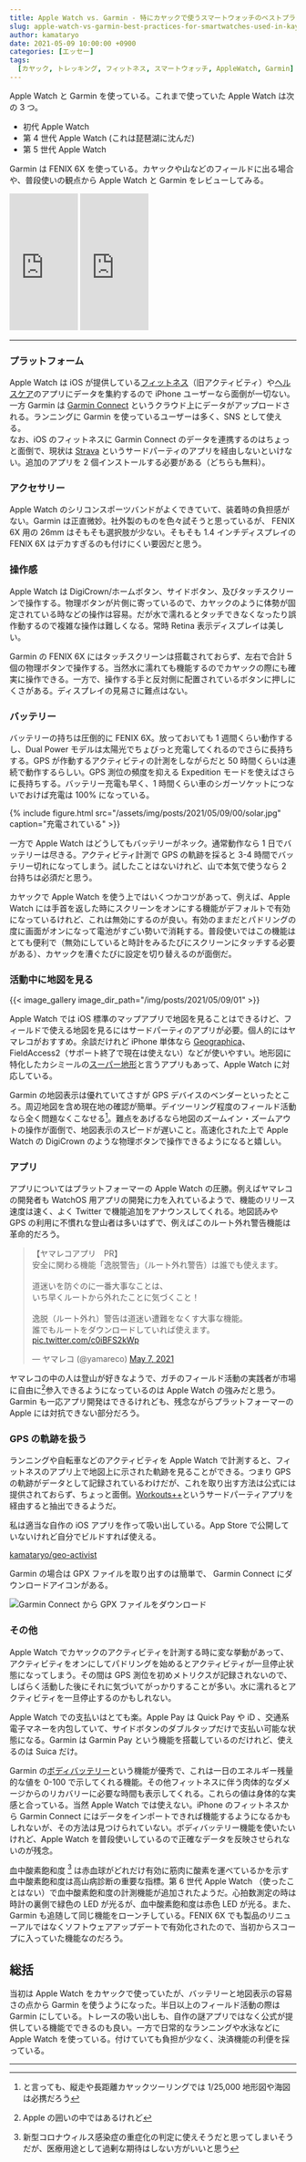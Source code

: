 ```yaml
---
title: Apple Watch vs. Garmin - 特にカヤックで使うスマートウォッチのベストプラクティス
slug: apple-watch-vs-garmin-best-practices-for-smartwatches-used-in-kayaking
author: kamataryo
date: 2021-05-09 10:00:00 +0900
categories: [エッセー]
tags:
  [カヤック, トレッキング, フィットネス, スマートウォッチ, AppleWatch, Garmin]
---
```

Apple Watch と Garmin を使っている。これまで使っていた Apple Watch は次の 3 つ。

- 初代 Apple Watch
- 第 4 世代 Apple Watch (これは琵琶湖に沈んだ)
- 第 5 世代 Apple Watch

Garmin は FENIX 6X を使っている。カヤックや山などのフィールドに出る場合や、普段使いの観点から Apple Watch と Garmin をレビューしてみる。

<iframe style="width:120px;height:240px;" marginwidth="0" marginheight="0" scrolling="no" frameborder="0" src="https://rcm-fe.amazon-adsystem.com/e/cm?ref=qf_sp_asin_til&t=kamataryo09-22&m=amazon&o=9&p=8&l=as1&IS2=1&detail=1&asins=B08J69F2YC&linkId=1a8f0cb1bcec5fbffc8ca3a4cc1e1a55&bc1=000000&amp;lt1=_blank&fc1=333333&lc1=0066c0&bg1=ffffff&f=ifr"></iframe>

<iframe style="width:120px;height:240px;" marginwidth="0" marginheight="0" scrolling="no" frameborder="0" src="https://rcm-fe.amazon-adsystem.com/e/cm?ref=qf_sp_asin_til&t=kamataryo09-22&m=amazon&o=9&p=8&l=as1&IS2=1&detail=1&asins=B082KW8VP8&linkId=14edb7d0abea94fef95c85e0387f642b&bc1=000000&amp;lt1=_blank&fc1=333333&lc1=0066c0&bg1=ffffff&f=ifr"></iframe>

---
### プラットフォーム

Apple Watch は iOS が提供している[フィットネス](https://apps.apple.com/jp/app/%E3%83%95%E3%82%A3%E3%83%83%E3%83%88%E3%83%8D%E3%82%B9/id1208224953)（旧アクティビティ）や[ヘルスケア](https://www.apple.com/jp/ios/health/)のアプリにデータを集約するので iPhone ユーザーなら面倒が一切ない。一方 Garmin は [Garmin Connect](https://connect.garmin.com/) というクラウド上にデータがアップロードされる。ランニングに Garmin を使っているユーザーは多く、SNS として使える。  
なお、iOS のフィットネスに Garmin Connect のデータを連携するのはちょっと面倒で、現状は [Strava](https://www.strava.com/?hl=ja-jp) というサードパーティのアプリを経由しないといけない。追加のアプリを 2 個インストールする必要がある（どちらも無料）。

### アクセサリー

Apple Watch のシリコンスポーツバンドがよくできていて、装着時の負担感がない。Garmin は正直微妙。社外製のものを色々試そうと思っているが、 FENIX 6X 用の 26mm はそもそも選択肢が少ない。そもそも 1.4 インチディスプレイの FENIX 6X はデカすぎるのも付けにくい要因だと思う。

### 操作感

Apple Watch は DigiCrown/ホームボタン、サイドボタン、及びタッチスクリーンで操作する。物理ボタンが片側に寄っているので、カヤックのように体勢が固定されている時などの操作は容易。だが水で濡れるとタッチできなくなったり誤作動するので複雑な操作は難しくなる。常時 Retina 表示ディスプレイは美しい。

Garmin の FENIX 6X にはタッチスクリーンは搭載されておらず、左右で合計 5 個の物理ボタンで操作する。当然水に濡れても機能するのでカヤックの際にも確実に操作できる。一方で、操作する手と反対側に配置されているボタンに押しにくさがある。ディスプレイの見易さに難点はない。

### バッテリー

バッテリーの持ちは圧倒的に FENIX 6X。放っておいても 1 週間くらい動作するし、Dual Power モデルは太陽光でちょびっと充電してくれるのでさらに長持ちする。GPS が作動するアクティビティの計測をしながらだと 50 時間くらいは連続で動作するらしい。GPS 測位の頻度を抑える Expedition モードを使えばさらに長持ちする。バッテリー充電も早く、1 時間くらい車のシガーソケットにつないでおけば充電は 100% になっている。

{% include figure.html src="/assets/img/posts/2021/05/09/00/solar.jpg" caption="充電されている" >}}

一方で Apple Watch はどうしてもバッテリーがネック。通常動作なら 1 日でバッテリーは尽きる。アクティビティ計測で GPS の軌跡を採ると 3-4 時間でバッテリー切れになってしまう。試したことはないけれど、山で本気で使うなら 2 台持ちは必須だと思う。

カヤックで Apple Watch を使う上ではいくつかコツがあって、例えば、Apple Watch には手首を返した時にスクリーンをオンにする機能がデフォルトで有効になっているけれど、これは無効にするのが良い。有効のままだとパドリングの度に画面がオンになって電池がすごい勢いで消耗する。普段使いではこの機能はとても便利で（無効にしていると時計をみるたびにスクリーンにタッチする必要がある）、カヤックを漕ぐたびに設定を切り替えるのが面倒だ。

### 活動中に地図を見る

{{< image_gallery image_dir_path="/img/posts/2021/05/09/01" >}}

Apple Watch では iOS 標準のマップアプリで地図を見ることはできるけど、フィールドで使える地図を見るにはサードパーティのアプリが必要。個人的にはヤマレコがおすすめ。余談だけれど iPhone 単体なら [Geographica](https://geographica.biz/)、FieldAccess2（サポート終了で現在は使えない）などが使いやすい。地形図に特化したカシミールの[スーパー地形](https://www.kashmir3d.com/online/superdemapp/)と言うアプリもあって、Apple Watch に対応している。

Garmin の地図表示は優れていてさすが GPS デバイスのベンダーといったところ。周辺地図を含め現在地の確認が簡単。デイツーリング程度のフィールド活動なら全く問題なくこなせる[^0]。難点をあげるなら地図のズームイン・ズームアウトの操作が面倒で、地図表示のスピードが遅いこと。高速化された上で Apple Watch の DigiCrown のような物理ボタンで操作できるようになると嬉しい。

### アプリ

アプリについてはプラットフォーマーの Apple Watch の圧勝。例えばヤマレコの開発者も WatchOS 用アプリの開発に力を入れているようで、機能のリリース速度は速く、よく Twitter で機能追加をアナウンスしてくれる。地図読みや GPS の利用に不慣れな登山者は多いはずで、例えばこのルート外れ警告機能は革命的だろう。

<blockquote class="twitter-tweet"><p lang="ja" dir="ltr">【ヤマレコアプリ　PR】<br>安全に関わる機能「逸脱警告」（ルート外れ警告）は誰でも使えます。<br><br>道迷いを防ぐのに一番大事なことは、<br>いち早くルートから外れたことに気づくこと！<br><br>逸脱（ルート外れ）警告は道迷い遭難をなくす大事な機能。<br>誰でもルートをダウンロードしていれば使えます。 <a href="https://t.co/c0iBFS2kWp">pic.twitter.com/c0iBFS2kWp</a></p>&mdash; ヤマレコ (@yamareco) <a href="https://twitter.com/yamareco/status/1390558744820387841?ref_src=twsrc%5Etfw">May 7, 2021</a></blockquote> <script async src="https://platform.twitter.com/widgets.js" charset="utf-8"></script>

ヤマレコの中の人は登山が好きなようで、ガチのフィールド活動の実践者が市場に自由に[^1]参入できるようになっているのは Apple Watch の強みだと思う。Garmin も一応アプリ開発はできるけれども、残念ながらプラットフォーマーの Apple には対抗できない部分だろう。

### GPS の軌跡を扱う

ランニングや自転車などのアクティビティを Apple Watch で計測すると、フィットネスのアプリ上で地図上に示された軌跡を見ることができる。つまり GPS の軌跡がデータとして記録されているわけだが、これを取り出す方法は公式には提供されておらず、ちょっと面倒。[Workouts++](https://apps.apple.com/jp/app/workouts/id1182551958#?platform=iphone)というサードパーティアプリを経由すると抽出できるようだ。

私は適当な自作の iOS アプリを作って吸い出している。App Store で公開していないけれど自分でビルドすれば使える。

[kamataryo/geo-activist](https://github.com/kamataryo/geo-activist)

Garmin の場合は GPX ファイルを取り出すのは簡単で、 Garmin Connect にダウンロードアイコンがある。

![Garmin Connect から GPX ファイルをダウンロード](/assets/img/posts/2021/05/09/garmin-connect.png)

### その他

Apple Watch でカヤックのアクティビティを計測する時に変な挙動があって、アクティビティをオンにしてパドリングを始めるとアクティビティが一旦停止状態になってしまう。その間は GPS 測位を初めメトリクスが記録されないので、しばらく活動した後にそれに気づいてがっかりすることが多い。水に濡れるとアクティビティを一旦停止するのかもしれない。

Apple Watch での支払いはとても楽。Apple Pay は Quick Pay や iD 、交通系電子マネーを内包していて、サイドボタンのダブルタップだけで支払い可能な状態になる。Garmin は Garmin Pay という機能を搭載しているのだけれど、使えるのは Suica だけ。

Garmin の[ボディバッテリー](https://www.garmin.co.jp/minisite/health/guide/body-battery/)という機能が優秀で、これは一日のエネルギー残量的な値を 0-100 で示してくれる機能。その他フィットネスに伴う肉体的なダメージからのリカバリーに必要な時間も表示してくれる。これらの値は身体的な実感と合っている。当然 Apple Watch では使えない。iPhone のフィットネスから Garmin Connect にはデータをインポートできれば機能するようになるかもしれないが、その方法は見つけられていない。ボディバッテリー機能を使いたいけれど、Apple Watch を普段使いしているので正確なデータを反映させられないのが残念。

血中酸素飽和度 [^2] は赤血球がどれだけ有効に筋肉に酸素を運べているかを示す血中酸素飽和度は高山病診断の重要な指標。第 6 世代 Apple Watch （使ったことはない）で血中酸素飽和度の計測機能が追加されたようだ。心拍数測定の時は時計の裏側で緑色の LED が光るが、血中酸素飽和度は赤色 LED が光る。また、Garmin も追随して同じ機能をローンチしている。FENIX 6X でも製品のリニューアルではなくソフトウェアアップデートで有効化されたので、当初からスコープに入っていた機能なのだろう。

## 総括

当初は Apple Watch をカヤックで使っていたが、バッテリーと地図表示の容易さの点から Garmin を使うようになった。半日以上のフィールド活動の際は Garmin にしている。トレースの吸い出しも、自作の謎アプリではなく公式が提供している機能でできるのも良い。一方で日常的なランニングや水泳などに Apple Watch を使っている。付けていても負担が少なく、決済機能の利便を採っている。

---
[^0]: と言っても、縦走や長距離カヤックツーリングでは 1/25,000 地形図や海図は必携だろう
[^1]: Apple の囲いの中ではあるけれど
[^2]: 新型コロナウィルス感染症の重症化の判定に使えそうだと思ってしまいそうだが、医療用途として過剰な期待はしない方がいいと思う
